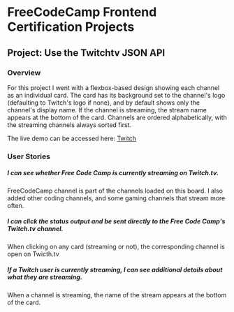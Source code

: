 # FreeCodeCamp Frontend Certification Projects
## Project: Use the Twitchtv JSON API
### Overview

For this project I went with a flexbox-based design showing each channel as an individual card.
The card has its background set to the channel's logo (defaulting to Twitch's logo if none), and by default shows only the channel's display name.
If the channel is streaming, the stream name appears at the bottom of the card.
Channels are ordered alphabetically, with the streaming channels always sorted first.

The live demo can be accessed here: [Twitch](http://jvdsande.github.io/fcc-projects/fcc/twitch)

### User Stories
##### I can see whether Free Code Camp is currently streaming on Twitch.tv.
FreeCodeCamp channel is part of the channels loaded on this board. I also added other coding channels, and some gaming channels that stream more often.

##### I can click the status output and be sent directly to the Free Code Camp's Twitch.tv channel.
When clicking on any card (streaming or not), the corresponding channel is open on Twicth.tv

##### If a Twitch user is currently streaming, I can see additional details about what they are streaming.
When a channel is streaming, the name of the stream appears at the bottom of the card.
